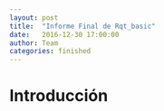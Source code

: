 ```yaml
---
layout: post
title:  "Informe Final de Rqt_basic"
date:   2016-12-30 17:00:00
author: Team
categories: finished
---
```


# Introducción

